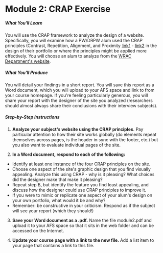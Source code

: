 # Module 2: CRAP Exercise


##### What You'll Learn

You will use the CRAP framework to analyze the design of a website. Specifically, you will examine how a PW/DRPW alum used the CRAP principles (Contrast, Repetition, Alignment, and Proximity [link1](http://www.presentationzen.com/chapter6_spread.pdf) - [link2](http://2012books.lardbucket.org/books/designing-business-information-systems-apps-websites-and-more/s07-01-c-r-a-p-principles-of-graphic-.html) in the design of their portfolio or where the principles might be applied more effectively. You will choose an alum to analyze from the [WRAC Department's website](http://wrac.msu.edu/professional-writing/portfolio/).

##### What You'll Produce
You will detail your findings in a short report. You will save this report as a Word document, which you will upload to your AFS space and link to from your course homepage. If you're feeling particularly generous, you will share your report with the designer of the site you analyzed (researchers should almost always share their conclusions with their interview subjects).

##### Step-by-Step Instructions

1. **Analyze your subject's website using the CRAP principles.** Pay particular attention to how their site works globally (do elements repeat themselves across pages, is the header in sync with the footer, etc.) but you also want to evaluate individual pages of the site.

2. **In a Word document, respond to each of the following:**
* Identify at least one instance of the four CRAP principles on the site.
* Choose one aspect of the site's graphic design that you find visually appealing. Analyze this using CRAP - why is it pleasing? What choices did the designer make that make it pleasing?
* Repeat step B, but identify the feature you find least appealing, and discuss how the designer could use CRAP principles to improve it.
* If you were to mimic or replicate one aspect of your alum's design on your own portfolio, what would it be and why?
* Remember: be constructive in your criticism. Respond as if the subject will see your report (which they should!)

3. **Save your Word document as a .pdf.** Name the file module2.pdf and upload it to your AFS space so that it sits in the web folder and can be accessed on the Internet.

4. **Update your course page with a link to the new file.** Add a list item to your page that contains a link to this file.

